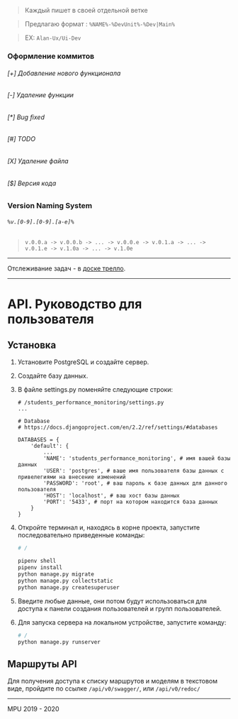 > Каждый пишет в своей отдельной ветке

> Предлагаю формат : `%NAME%-%DevUnit%-%Dev|Main%`

> EX: `Alan-Ux/Ui-Dev`

### Оформление коммитов
###### [+] Добавление нового функционала
###### [-] Удаление функции
###### [*] Bug fixed
###### [#] TODO
###### [X] Удаление файла
###### [$] Версия кода
### Version Naming System
###### `%v.[0-9].[0-9].[a-e]%`
> `v.0.0.a -> v.0.0.b -> ... -> v.0.0.e -> v.0.1.a -> ... -> v.0.1.e -> v.1.0a -> ... -> v.1.0e`


------------


Отслеживание задач - в [доске трелло](https://trello.com/b/UXrKkLRL/%D0%BC%D0%BE%D0%BD%D0%B8%D1%82%D0%BE%D1%80%D0%B8%D0%BD%D0%B3-%D1%83%D1%81%D0%BF%D0%B5%D0%B2%D0%B0%D0%B5%D0%BC%D0%BE%D1%81%D1%82%D0%B8 "trello board").
 

------------


# API. Руководство для пользователя
## Установка
1. Установите PostgreSQL и создайте сервер.
2. Создайте базу данных.
3. В файле settings.py поменяйте следующие строки:
    ```
    # /students_performance_monitoring/settings.py
    ...
    
    # Database
    # https://docs.djangoproject.com/en/2.2/ref/settings/#databases

    DATABASES = {
        'default': {
            ...
            'NAME': 'students_performance_monitoring', # имя вашей базы данных
            'USER': 'postgres', # ваше имя пользователя базы данных с привелегиями на внесение изменений
            'PASSWORD': 'root', # ваш пароль к базе данных для данного пользователя
            'HOST': 'localhost', # ваш хост базы данных
            'PORT': '5433', # порт на котором находится база данных
        }
    }
    ```
4. Откройте терминал и, находясь в корне проекта, запустите последовательно приведенные команды:
    ```bash
    # /
    
    pipenv shell
    pipenv install
    python manage.py migrate
    python manage.py collectstatic
    python manage.py createsuperuser
    ```
5. Введите любые данные, они потом будут использоваться для доступа к панели создания пользователей и групп пользователей.
6. Для запуска сервера на локальном устройстве, запустите команду:

    ```bash
    # /
    python manage.py runserver
    ```
## Маршруты API
Для получения доступа к списку маршрутов и моделям в текстовом виде, пройдите по ссылке ```/api/v0/swagger/```, или ```/api/v0/redoc/```

___
MPU 2019 - 2020
